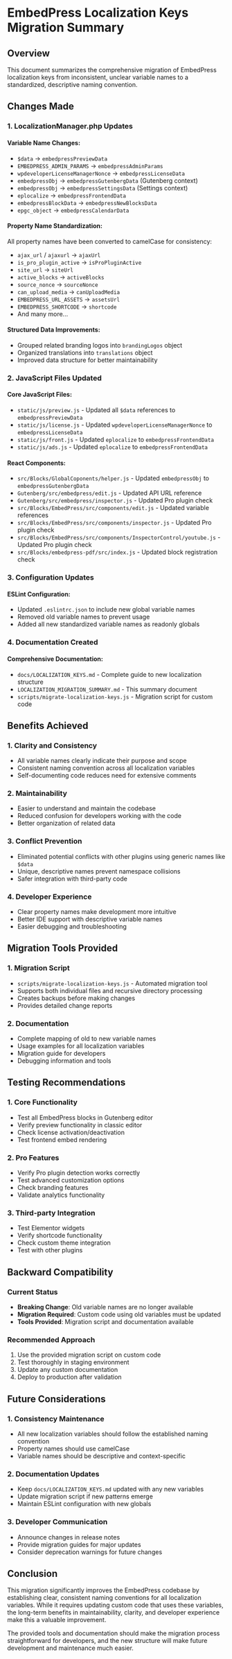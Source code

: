 # EmbedPress Localization Keys Migration Summary

## Overview
This document summarizes the comprehensive migration of EmbedPress localization keys from inconsistent, unclear variable names to a standardized, descriptive naming convention.

## Changes Made

### 1. LocalizationManager.php Updates

#### Variable Name Changes:
- `$data` → `embedpressPreviewData`
- `EMBEDPRESS_ADMIN_PARAMS` → `embedpressAdminParams`
- `wpdeveloperLicenseManagerNonce` → `embedpressLicenseData`
- `embedpressObj` → `embedpressGutenbergData` (Gutenberg context)
- `embedpressObj` → `embedpressSettingsData` (Settings context)
- `eplocalize` → `embedpressFrontendData`
- `embedpressBlockData` → `embedpressNewBlocksData`
- `epgc_object` → `embedpressCalendarData`

#### Property Name Standardization:
All property names have been converted to camelCase for consistency:
- `ajax_url` / `ajaxurl` → `ajaxUrl`
- `is_pro_plugin_active` → `isProPluginActive`
- `site_url` → `siteUrl`
- `active_blocks` → `activeBlocks`
- `source_nonce` → `sourceNonce`
- `can_upload_media` → `canUploadMedia`
- `EMBEDPRESS_URL_ASSETS` → `assetsUrl`
- `EMBEDPRESS_SHORTCODE` → `shortcode`
- And many more...

#### Structured Data Improvements:
- Grouped related branding logos into `brandingLogos` object
- Organized translations into `translations` object
- Improved data structure for better maintainability

### 2. JavaScript Files Updated

#### Core JavaScript Files:
- `static/js/preview.js` - Updated all `$data` references to `embedpressPreviewData`
- `static/js/license.js` - Updated `wpdeveloperLicenseManagerNonce` to `embedpressLicenseData`
- `static/js/front.js` - Updated `eplocalize` to `embedpressFrontendData`
- `static/js/ads.js` - Updated `eplocalize` to `embedpressFrontendData`

#### React Components:
- `src/Blocks/GlobalCoponents/helper.js` - Updated `embedpressObj` to `embedpressGutenbergData`
- `Gutenberg/src/embedpress/edit.js` - Updated API URL reference
- `Gutenberg/src/embedpress/inspector.js` - Updated Pro plugin check
- `src/Blocks/EmbedPress/src/components/edit.js` - Updated variable references
- `src/Blocks/EmbedPress/src/components/inspector.js` - Updated Pro plugin check
- `src/Blocks/EmbedPress/src/components/InspectorControl/youtube.js` - Updated Pro plugin check
- `src/Blocks/embedpress-pdf/src/index.js` - Updated block registration check

### 3. Configuration Updates

#### ESLint Configuration:
- Updated `.eslintrc.json` to include new global variable names
- Removed old variable names to prevent usage
- Added all new standardized variable names as readonly globals

### 4. Documentation Created

#### Comprehensive Documentation:
- `docs/LOCALIZATION_KEYS.md` - Complete guide to new localization structure
- `LOCALIZATION_MIGRATION_SUMMARY.md` - This summary document
- `scripts/migrate-localization-keys.js` - Migration script for custom code

## Benefits Achieved

### 1. Clarity and Consistency
- All variable names clearly indicate their purpose and scope
- Consistent naming convention across all localization variables
- Self-documenting code reduces need for extensive comments

### 2. Maintainability
- Easier to understand and maintain the codebase
- Reduced confusion for developers working with the code
- Better organization of related data

### 3. Conflict Prevention
- Eliminated potential conflicts with other plugins using generic names like `$data`
- Unique, descriptive names prevent namespace collisions
- Safer integration with third-party code

### 4. Developer Experience
- Clear property names make development more intuitive
- Better IDE support with descriptive variable names
- Easier debugging and troubleshooting

## Migration Tools Provided

### 1. Migration Script
- `scripts/migrate-localization-keys.js` - Automated migration tool
- Supports both individual files and recursive directory processing
- Creates backups before making changes
- Provides detailed change reports

### 2. Documentation
- Complete mapping of old to new variable names
- Usage examples for all localization variables
- Migration guide for developers
- Debugging information and tools

## Testing Recommendations

### 1. Core Functionality
- Test all EmbedPress blocks in Gutenberg editor
- Verify preview functionality in classic editor
- Check license activation/deactivation
- Test frontend embed rendering

### 2. Pro Features
- Verify Pro plugin detection works correctly
- Test advanced customization options
- Check branding features
- Validate analytics functionality

### 3. Third-party Integration
- Test Elementor widgets
- Verify shortcode functionality
- Check custom theme integration
- Test with other plugins

## Backward Compatibility

### Current Status
- **Breaking Change**: Old variable names are no longer available
- **Migration Required**: Custom code using old variables must be updated
- **Tools Provided**: Migration script and documentation available

### Recommended Approach
1. Use the provided migration script on custom code
2. Test thoroughly in staging environment
3. Update any custom documentation
4. Deploy to production after validation

## Future Considerations

### 1. Consistency Maintenance
- All new localization variables should follow the established naming convention
- Property names should use camelCase
- Variable names should be descriptive and context-specific

### 2. Documentation Updates
- Keep `docs/LOCALIZATION_KEYS.md` updated with any new variables
- Update migration script if new patterns emerge
- Maintain ESLint configuration with new globals

### 3. Developer Communication
- Announce changes in release notes
- Provide migration guides for major updates
- Consider deprecation warnings for future changes

## Conclusion

This migration significantly improves the EmbedPress codebase by establishing clear, consistent naming conventions for all localization variables. While it requires updating custom code that uses these variables, the long-term benefits in maintainability, clarity, and developer experience make this a valuable improvement.

The provided tools and documentation should make the migration process straightforward for developers, and the new structure will make future development and maintenance much easier.
